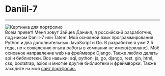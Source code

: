 # Daniil-7
--- 
![Картинка для портфолио](https://res.cloudinary.com/tatemmedia/image/upload/v1644736162/githubprofile.webp)
<br/>Всем привет! Меня зовут Зайцев Даниил, я  российский разработчик, под ником Daniil-7 или Tatem. Мой основной язык программирования  Python и два дополнительных JavaScript и Go. В разработке я уже 2.5 года, но к сожалению опыта работы в компании не имею(фриланс).
Моё основное направление web на фреймворк Django. Также люблю делать api и библиотеки. Все навыки: sql, python, js, go, django, rest, gin, html, css, bootstrap, axios и многие другие библиотеки и фреймворки.
Также заходите  на мой [сайт портфолио.](https://tatem.pythonanywhere.com)


